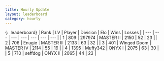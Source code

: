 ```yaml
---
title: Hourly Update
layout: leaderboard
category: hourly
---
```


{: .leaderboard}
| Rank | LV | Player | Division | Elo | Wins | Losses |
| --- | --- | --- | --- | --- | --- | --- |
| <span data-change="0">1</span> | 809 | <span title="ID: 544038">297974</span> | MASTER II | <span data-change="8">2150</span> | <span data-change="1">52</span> | <span data-change="0">23</span> |
| <span data-change="0">2</span> | 706 | <span title="ID: 623502">Enugie</span> | MASTER III | <span data-change="0">2133</span> | <span data-change="0">63</span> | <span data-change="0">32</span> |
| <span data-change="0">3</span> | 401 | <span title="ID: 744396">Winged Doom</span> | MASTER IV | <span data-change="0">2114</span> | <span data-change="0">55</span> | <span data-change="0">19</span> |
| <span data-change="0">4</span> | 1395 | <span title="ID: 720567">Muffy342</span> | ONYX I | <span data-change="-5">2075</span> | <span data-change="0">63</span> | <span data-change="1">30</span> |
| <span data-change="0">5</span> | 710 | <span title="ID: 285016">seffdog</span> | ONYX II | <span data-change="0">2065</span> | <span data-change="0">44</span> | <span data-change="0">23</span> |